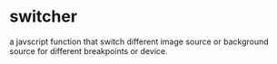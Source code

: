 # switcher
a javscript function that switch different image source or background source for different breakpoints or device.
